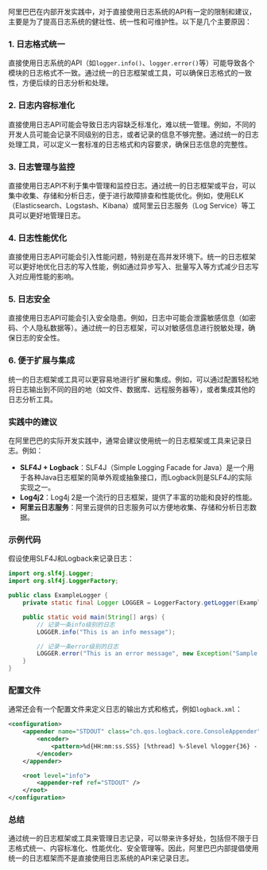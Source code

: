 阿里巴巴在内部开发实践中，对于直接使用日志系统的API有一定的限制和建议，主要是为了提高日志系统的健壮性、统一性和可维护性。以下是几个主要原因：

### 1. 日志格式统一

直接使用日志系统的API（如`logger.info()`、`logger.error()`等）可能导致各个模块的日志格式不一致。通过统一的日志框架或工具，可以确保日志格式的一致性，方便后续的日志分析和处理。

### 2. 日志内容标准化

直接使用日志API可能会导致日志内容缺乏标准化，难以统一管理。例如，不同的开发人员可能会记录不同级别的日志，或者记录的信息不够完整。通过统一的日志处理工具，可以定义一套标准的日志格式和内容要求，确保日志信息的完整性。

### 3. 日志管理与监控

直接使用日志API不利于集中管理和监控日志。通过统一的日志框架或平台，可以集中收集、存储和分析日志，便于进行故障排查和性能优化。例如，使用ELK（Elasticsearch、Logstash、Kibana）或阿里云日志服务（Log Service）等工具可以更好地管理日志。

### 4. 日志性能优化

直接使用日志API可能会引入性能问题，特别是在高并发环境下。统一的日志框架可以更好地优化日志的写入性能，例如通过异步写入、批量写入等方式减少日志写入对应用性能的影响。

### 5. 日志安全

直接使用日志API可能会引入安全隐患。例如，日志中可能会泄露敏感信息（如密码、个人隐私数据等）。通过统一的日志框架，可以对敏感信息进行脱敏处理，确保日志的安全性。

### 6. 便于扩展与集成

统一的日志框架或工具可以更容易地进行扩展和集成。例如，可以通过配置轻松地将日志输出到不同的目的地（如文件、数据库、远程服务器等），或者集成其他的日志分析工具。

### 实践中的建议

在阿里巴巴的实际开发实践中，通常会建议使用统一的日志框架或工具来记录日志。例如：

- **SLF4J + Logback**：SLF4J（Simple Logging Facade for Java）是一个用于各种Java日志框架的简单外观或抽象接口，而Logback则是SLF4J的实际实现之一。
- **Log4j2**：Log4j 2是一个流行的日志框架，提供了丰富的功能和良好的性能。
- **阿里云日志服务**：阿里云提供的日志服务可以方便地收集、存储和分析日志数据。

### 示例代码

假设使用SLF4J和Logback来记录日志：

```java
import org.slf4j.Logger;
import org.slf4j.LoggerFactory;

public class ExampleLogger {
    private static final Logger LOGGER = LoggerFactory.getLogger(ExampleLogger.class);

    public static void main(String[] args) {
        // 记录一条info级别的日志
        LOGGER.info("This is an info message");

        // 记录一条error级别的日志
        LOGGER.error("This is an error message", new Exception("Sample exception"));
    }
}
```

### 配置文件

通常还会有一个配置文件来定义日志的输出方式和格式，例如`logback.xml`：

```xml
<configuration>
    <appender name="STDOUT" class="ch.qos.logback.core.ConsoleAppender">
        <encoder>
            <pattern>%d{HH:mm:ss.SSS} [%thread] %-5level %logger{36} - %msg%n</pattern>
        </encoder>
    </appender>

    <root level="info">
        <appender-ref ref="STDOUT" />
    </root>
</configuration>
```

### 总结

通过统一的日志框架或工具来管理日志记录，可以带来许多好处，包括但不限于日志格式统一、内容标准化、性能优化、安全管理等。因此，阿里巴巴内部提倡使用统一的日志框架而不是直接使用日志系统的API来记录日志。